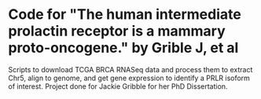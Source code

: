 # Code for "The human intermediate prolactin receptor is a mammary proto-oncogene." by Grible J, et al
Scripts to download TCGA BRCA RNASeq data and process them to extract Chr5, align to genome, and get gene expression to identify a PRLR isoform of interest.  Project done for Jackie Gribble for her PhD Dissertation.
